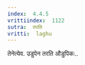 ```yaml
---
index:  4.4.5
vrittiindex:  1122
sutra:  तरति
vritti:  laghu 
---
```


तेनेत्येव. उडुपेन तरति औडुपिकः..

